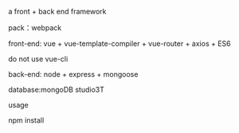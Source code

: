 a front + back end framework

pack：webpack

front-end: vue + vue-template-compiler + vue-router + axios + ES6

do not use vue-cli

back-end: node + express + mongoose

database:mongoDB studio3T

usage
 
 npm install 



